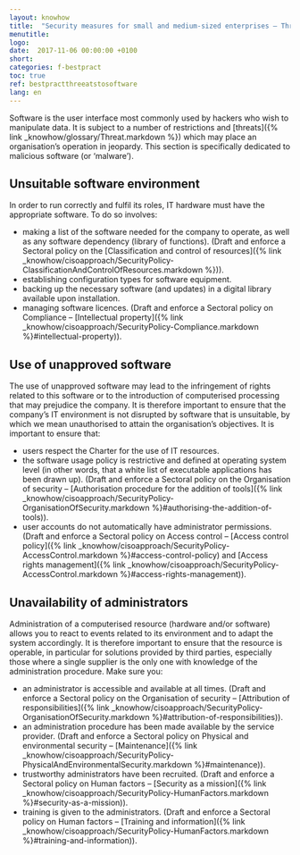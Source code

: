 ```yaml
---
layout: knowhow
title:  "Security measures for small and medium-sized enterprises – Threats to software"
menutitle:
logo:
date:  2017-11-06 00:00:00 +0100
short:
categories: f-bestpract
toc: true
ref: bestpractthreeatstosoftware
lang: en
---
```

Software is the user interface most commonly used by hackers who wish to manipulate data. It is subject to a number of restrictions and [threats]({% link _knowhow/glossary/Threat.markdown %}) which may place an organisation’s operation in jeopardy. This section is specifically dedicated to malicious software (or ‘malware’).

## Unsuitable software environment
In order to run correctly and fulfil its roles, IT hardware must have the appropriate software. To do so involves:

* making a list of the software needed for the company to operate, as well as any software dependency (library of functions). (Draft and enforce a Sectoral policy on the [Classification and control of resources]({% link _knowhow/cisoapproach/SecurityPolicy-ClassificationAndControlOfResources.markdown %})).
* establishing configuration types for software equipment.
* backing up the necessary software (and updates) in a digital library available upon installation.
* managing software licences. (Draft and enforce a Sectoral policy on Compliance – [Intellectual property]({% link _knowhow/cisoapproach/SecurityPolicy-Compliance.markdown %}#intellectual-property)).

## Use of unapproved software
The use of unapproved software may lead to the infringement of rights related to this software or to the introduction of computerised processing that may prejudice the company. It is therefore important to ensure that the company’s IT environment is not disrupted by software that is unsuitable, by which we mean unauthorised to attain the organisation’s objectives. It is important to ensure that:

* users respect the Charter for the use of IT resources.
* the software usage policy is restrictive and defined at operating system level (in other words, that a white list of executable applications has been drawn up). (Draft and enforce a Sectoral policy on the Organisation of security – [Authorisation procedure for the addition of tools]({% link _knowhow/cisoapproach/SecurityPolicy-OrganisationOfSecurity.markdown %}#authorising-the-addition-of-tools)).
* user accounts do not automatically have administrator permissions. (Draft and enforce a Sectoral policy on Access control – [Access control policy]({% link _knowhow/cisoapproach/SecurityPolicy-AccessControl.markdown %}#access-control-policy) and [Access rights management]({% link _knowhow/cisoapproach/SecurityPolicy-AccessControl.markdown %}#access-rights-management)).

## Unavailability of administrators
Administration of a computerised resource (hardware and/or software) allows you to react to events related to its environment and to adapt the system accordingly. It is therefore important to ensure that the resource is operable, in particular for solutions provided by third parties, especially those where a single supplier is the only one with knowledge of the administration procedure. Make sure you:

* an administrator is accessible and available at all times. (Draft and enforce a Sectoral policy on the Organisation of security – [Attribution of responsibilities]({% link _knowhow/cisoapproach/SecurityPolicy-OrganisationOfSecurity.markdown %}#attribution-of-responsibilities)).
* an administration procedure has been made available by the service provider. (Draft and enforce a Sectoral policy on Physical and environmental security – [Maintenance]({% link _knowhow/cisoapproach/SecurityPolicy-PhysicalAndEnvironmentalSecurity.markdown %}#maintenance)).
* trustworthy administrators have been recruited. (Draft and enforce a Sectoral policy on Human factors – [Security as a mission]({% link _knowhow/cisoapproach/SecurityPolicy-HumanFactors.markdown %}#security-as-a-mission)).
* training is given to the administrators. (Draft and enforce a Sectoral policy on Human factors – [Training and information]({% link _knowhow/cisoapproach/SecurityPolicy-HumanFactors.markdown %}#training-and-information)).

